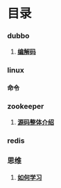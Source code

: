 # 目录
### dubbo
1. **[编解码](dubbo/dubbo_Codec.md)**
### linux
#### 命令
### zookeeper
1. **[源码整体介绍](zookeeper/source_introduce.md)**
### redis
### 思维
1. **[如何学习](thinking/how_do_study.md)**
